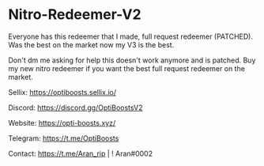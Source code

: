 # Nitro-Redeemer-V2
Everyone has this redeemer that I made, full request redeemer (PATCHED). Was the best on the market now my V3 is the best.

Don't dm me asking for help this doesn't work anymore and is patched. Buy my new nitro redeemer if you want the best full request redeemer on the market.

Sellix: https://optiboosts.sellix.io/

Discord: https://discord.gg/OptiBoostsV2 

Website: https://opti-boosts.xyz/

Telegram: https://t.me/OptiBoosts

Contact: https://t.me/Aran_rip | ! Aran#0002
